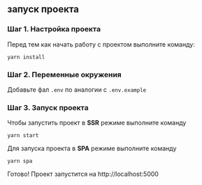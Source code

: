 ## запуск проекта

### Шаг 1. Настройка проекта

Перед тем как начать работу с проектом выполните команду:

```
yarn install
```


### Шаг 2. Переменные окружения

Добавьте фал `.env` по аналогии с `.env.example`


### Шаг 3. Запуск проекта

Чтобы запустить проект в **SSR** режиме выполните команду

```
yarn start
```

Для запуска проекта в **SPA** режиме выполните команду

```
yarn spa
```

Готово! Проект запустится на http://localhost:5000
